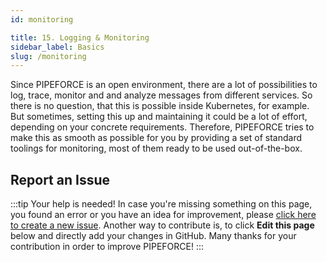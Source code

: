 ```yaml
---
id: monitoring

title: 15. Logging & Monitoring
sidebar_label: Basics
slug: /monitoring
---
```


Since PIPEFORCE is an open environment, there are a lot of possibilities to log, trace, monitor and and analyze messages from different services. So there is no question, that this is possible inside Kubernetes, for example. But sometimes, setting this up and maintaining it could be a lot of effort, depending on your concrete requirements. Therefore, PIPEFORCE tries to make this as smooth as possible for you by providing a set of standard toolings for monitoring, most of them ready to be used out-of-the-box.


## Report an Issue
:::tip Your help is needed!
In case you're missing something on this page, you found an error or you have an idea for improvement, please [click here to create a new issue](https://github.com/pipeforce/pipeforce.github.io/issues/new). Another way to contribute is, to click **Edit this page** below and directly add your changes in GitHub. Many thanks for your contribution in order to improve PIPEFORCE!
:::
